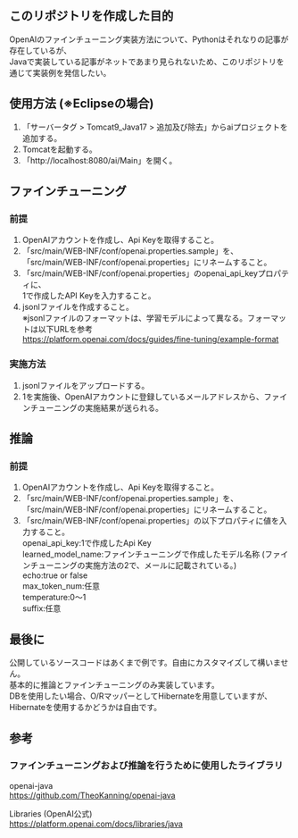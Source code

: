 ## このリポジトリを作成した目的  
OpenAIのファインチューニング実装方法について、Pythonはそれなりの記事が存在しているが、  
Javaで実装している記事がネットであまり見られないため、このリポジトリを通じて実装例を発信したい。  
  
## 使用方法 (※Eclipseの場合)  
1. 「サーバータグ > Tomcat9_Java17 > 追加及び除去」からaiプロジェクトを追加する。  
2. Tomcatを起動する。  
3. 「http://localhost:8080/ai/Main」を開く。  
  
## ファインチューニング  
### 前提
1. OpenAIアカウントを作成し、Api Keyを取得すること。  
2. 「src/main/WEB-INF/conf/openai.properties.sample」を、  
「src/main/WEB-INF/conf/openai.properties」にリネームすること。
3. 「src/main/WEB-INF/conf/openai.properties」のopenai_api_keyプロパティに、  
1で作成したAPI Keyを入力すること。
4. jsonlファイルを作成すること。  
※jsonlファイルのフォーマットは、学習モデルによって異なる。フォーマットは以下URLを参考  
https://platform.openai.com/docs/guides/fine-tuning/example-format  
  
### 実施方法  
1. jsonlファイルをアップロードする。  
2. 1を実施後、OpenAIアカウントに登録しているメールアドレスから、ファインチューニングの実施結果が送られる。  
  
## 推論  
### 前提  
1. OpenAIアカウントを作成し、Api Keyを取得すること。  
2. 「src/main/WEB-INF/conf/openai.properties.sample」を、  
「src/main/WEB-INF/conf/openai.properties」にリネームすること。  
3. 「src/main/WEB-INF/conf/openai.properties」の以下プロパティに値を入力すること。  
openai_api_key:1で作成したApi Key  
learned_model_name:ファインチューニングで作成したモデル名称 (ファインチューニングの実施方法の2で、メールに記載されている。)  
echo:true or false  
max_token_num:任意    
temperature:0～1  
suffix:任意  
  
## 最後に  
公開しているソースコードはあくまで例です。自由にカスタマイズして構いません。  
基本的に推論とファインチューニングのみ実装しています。  
DBを使用したい場合、O/RマッパーとしてHibernateを用意していますが、Hibernateを使用するかどうかは自由です。  
  
## 参考  
### ファインチューニングおよび推論を行うために使用したライブラリ      
openai-java  
https://github.com/TheoKanning/openai-java  
  
Libraries (OpenAI公式)  
https://platform.openai.com/docs/libraries/java


